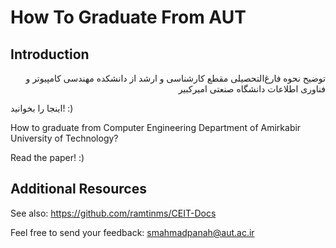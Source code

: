 # How To Graduate From AUT
## Introduction
<p dir="rtl">
توضیح نحوه فارغ‌التحصیلی مقطع کارشناسی و ارشد از دانشکده مهندسی کامپیوتر و فناوری اطلاعات دانشگاه صنعتی امیرکبیر

اینجا را بخوانید! :)
</p>

<p>
How to graduate from Computer Engineering Department of Amirkabir University of Technology? 


Read the paper! :)
</p>

## Additional Resources

See also: https://github.com/ramtinms/CEIT-Docs

Feel free to send your feedback: smahmadpanah@aut.ac.ir
